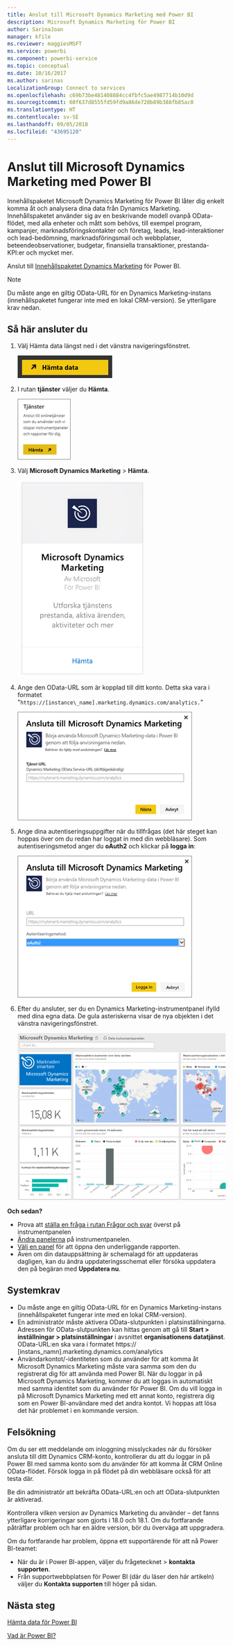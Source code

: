 ```yaml
---
title: Anslut till Microsoft Dynamics Marketing med Power BI
description: Microsoft Dynamics Marketing för Power BI
author: SarinaJoan
manager: kfile
ms.reviewer: maggiesMSFT
ms.service: powerbi
ms.component: powerbi-service
ms.topic: conceptual
ms.date: 10/16/2017
ms.author: sarinas
LocalizationGroup: Connect to services
ms.openlocfilehash: c69b73be481408884cc4fbfc5ae4987714b10d9d
ms.sourcegitcommit: 60f637d8555fd59fd9a86de720b89b388fb85ac0
ms.translationtype: HT
ms.contentlocale: sv-SE
ms.lasthandoff: 09/05/2018
ms.locfileid: "43695120"
---
```

# <a name="connect-to-microsoft-dynamics-marketing-with-power-bi"></a>Anslut till Microsoft Dynamics Marketing med Power BI
Innehållspaketet Microsoft Dynamics Marketing för Power BI låter dig enkelt komma åt och analysera dina data från Dynamics Marketing. Innehållspaketet använder sig av en beskrivande modell ovanpå OData-flödet, med alla enheter och mått som behövs, till exempel program, kampanjer, marknadsföringskontakter och företag, leads, lead-interaktioner och lead-bedömning, marknadsföringsmail och webbplatser, beteendeobservationer, budgetar, finansiella transaktioner, prestanda-KPI:er och mycket mer. 

Anslut till [Innehållspaketet Dynamics Marketing](https://app.powerbi.com/getdata/services/microsoft-dynamics-marketing) för Power BI.

>[!NOTE]
>Du måste ange en giltig OData-URL för en Dynamics Marketing-instans (innehållspaketet fungerar inte med en lokal CRM-version). Se ytterligare krav nedan.

## <a name="how-to-connect"></a>Så här ansluter du
1. Välj Hämta data längst ned i det vänstra navigeringsfönstret.
   
   ![](media/service-connect-to-microsoft-dynamics-marketing/pbi_getdata.png) 
2. I rutan **tjänster** väljer du **Hämta**.
   
   ![](media/service-connect-to-microsoft-dynamics-marketing/pbi_getservices.png) 
3. Välj **Microsoft Dynamics Marketing** \> **Hämta**.
   
   ![](media/service-connect-to-microsoft-dynamics-marketing/mdmarketing.png)
4. Ange den OData-URL som är kopplad till ditt konto.  Detta ska vara i formatet "`https://[instance\_name].marketing.dynamics.com/analytics.`"
   
   ![](media/service-connect-to-microsoft-dynamics-marketing/pbi_dynmktgserviceurl.png)
5. Ange dina autentiseringsuppgifter när du tillfrågas (det här steget kan hoppas över om du redan har loggat in med din webbläsare). Som autentiseringsmetod anger du **oAuth2** och klickar på **logga in**:
   
   ![](media/service-connect-to-microsoft-dynamics-marketing/pbi_dynammktgoauth2.png)
6. Efter du ansluter, ser du en Dynamics Marketing-instrumentpanel ifylld med dina egna data. De gula asteriskerna visar de nya objekten i det vänstra navigeringsfönstret.
   
   ![](media/service-connect-to-microsoft-dynamics-marketing/pbi_dynammktgnewdash.png)

**Och sedan?**

* Prova att [ställa en fråga i rutan Frågor och svar](power-bi-q-and-a.md) överst på instrumentpanelen
* [Ändra panelerna](service-dashboard-edit-tile.md) på instrumentpanelen.
* [Välj en panel](service-dashboard-tiles.md) för att öppna den underliggande rapporten.
* Även om din datauppsättning är schemalagd för att uppdateras dagligen, kan du ändra uppdateringsschemat eller försöka uppdatera den på begäran med **Uppdatera nu**.

## <a name="system-requirements"></a>Systemkrav
* Du måste ange en giltig OData-URL för en Dynamics Marketing-instans (innehållspaketet fungerar inte med en lokal CRM-version).  
* En administratör måste aktivera OData-slutpunkten i platsinställningarna. Adressen för OData-slutpunkten kan hittas genom att gå till **Start \> inställningar \> platsinställningar** i avsnittet **organisationens datatjänst**.  OData-URL:en ska vara i formatet https:// [instans\_namn].marketing.dynamics.com/analytics  
* Användarkontot/-identiteten som du använder för att komma åt Microsoft Dynamics Marketing måste vara samma som den du registrerat dig för att använda med Power BI. När du loggar in på Microsoft Dynamics Marketing, kommer du att loggas in automatiskt med samma identitet som du använder för Power BI. Om du vill logga in på Microsoft Dynamics Marketing med ett annat konto, registrera dig som en Power BI-användare med det andra kontot. Vi hoppas att lösa det här problemet i en kommande version.   

## <a name="troubleshooting"></a>Felsökning
Om du ser ett meddelande om inloggning misslyckades när du försöker ansluta till ditt Dynamics CRM-konto, kontrollerar du att du loggar in på Power BI med samma konto som du använder för att komma åt CRM Online OData-flödet. Försök logga in på flödet på din webbläsare också för att testa där.

Be din administratör att bekräfta OData-URL:en och att OData-slutpunkten är aktiverad.

Kontrollera vilken version av Dynamics Marketing du använder – det fanns ytterligare korrigeringar som gjorts i 18.0 och 18.1. Om du fortfarande påträffar problem och har en äldre version, bör du överväga att uppgradera.

Om du fortfarande har problem, öppna ett supportärende för att nå Power BI-teamet:

* När du är i Power BI-appen, väljer du frågetecknet \> **kontakta supporten**.
* Från supportwebbplatsen för Power BI (där du läser den här artikeln) väljer du **Kontakta supporten** till höger på sidan.

## <a name="next-steps"></a>Nästa steg
[Hämta data för Power BI](service-get-data.md)

[Vad är Power BI?](power-bi-overview.md)

